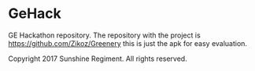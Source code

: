 # GeHack
GE Hackathon repository.
The repository with the project is https://github.com/Zikoz/Greenery this is just the apk for easy evaluation.

Copyright 2017 Sunshine Regiment. All rights reserved.
